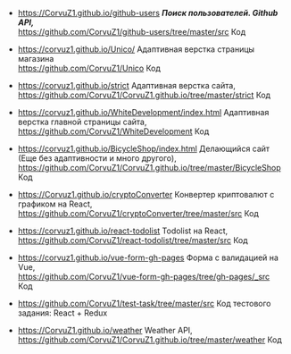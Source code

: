   *  <https://CorvuZ1.github.io/github-users>  **_Поиск пользователей. Github API,_**  
     <https://github.com/CorvuZ1/github-users/tree/master/src>  Код  

  *  <https://corvuz1.github.io/Unico/> Адаптивная верстка страницы магазина  
     <https://github.com/CorvuZ1/Unico> Код  

  *  <https://corvuz1.github.io/strict>  Адаптивная верстка сайта,  
     <https://github.com/CorvuZ1/CorvuZ1.github.io/tree/master/strict>  Код  
  
  *  <https://corvuz1.github.io/WhiteDevelopment/index.html>  Адаптивная верстка главной страницы сайта,  
     <https://github.com/CorvuZ1/WhiteDevelopment>  Код  
  
  *  <https://corvuz1.github.io/BicycleShop/index.html> Делающийся сайт (Еще без адаптивности и много другого),  
     <https://github.com/CorvuZ1/CorvuZ1.github.io/tree/master/BicycleShop> Код  
  
  *  <https://Corvuz1.github.io/cryptoConverter>  Конвертер криптовалют с графиком на React,  
     <https://github.com/CorvuZ1/cryptoConverter/tree/master/src>  Код  
  
  *  <https://corvuz1.github.io/react-todolist>  Todolist на React,  
     <https://github.com/CorvuZ1/react-todolist/tree/master/src>  Код  
  
  *  <https://corvuz1.github.io/vue-form-gh-pages>  Форма с валидацией на Vue,  
     <https://github.com/CorvuZ1/vue-form-gh-pages/tree/gh-pages/_src>  Код
  
  *  <https://github.com/CorvuZ1/test-task/tree/master/src>  Код тестового задания: React + Redux  
  
  *  <https://CorvuZ1.github.io/weather>  Weather API,  
     <https://github.com/CorvuZ1/CorvuZ1.github.io/tree/master/weather>  Код  




